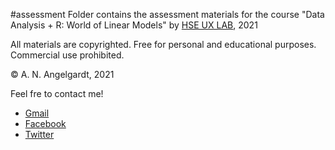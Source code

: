 #assessment
Folder contains the assessment materials for the course "Data Analysis + R: World of Linear Models" by [HSE UX LAB](https://social.hse.ru/cognus), 2021

All materials are copyrighted. Free for personal and educational purposes. Commercial use prohibited.

© A. N. Angelgardt, 2021

Feel fre to contact me!
* [Gmail](a.n.angelgardt@gmail.com)
* [Facebook](https://facebook.com/a.n.angelgardt)
* [Twitter](https://twitter.com/AAngelgardt)
